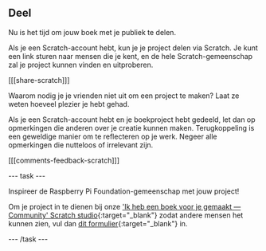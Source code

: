 ## Deel

Nu is het tijd om jouw boek met je publiek te delen.

Als je een Scratch-account hebt, kun je je project delen via Scratch. Je kunt een link sturen naar mensen die je kent, en de hele Scratch-gemeenschap zal je project kunnen vinden en uitproberen.

[[[share-scratch]]]

Waarom nodig je je vrienden niet uit om een project te maken? Laat ze weten hoeveel plezier je hebt gehad.

Als je een Scratch-account hebt en je boekproject hebt gedeeld, let dan op opmerkingen die anderen over je creatie kunnen maken. Terugkoppeling is een geweldige manier om te reflecteren op je werk. Negeer alle opmerkingen die nutteloos of irrelevant zijn.

[[[comments-feedback-scratch]]]

--- task ---

Inspireer de Raspberry Pi Foundation-gemeenschap met jouw project!

Om je project in te dienen bij onze ['Ik heb een boek voor je gemaakt — Community' Scratch studio](https://scratch.mit.edu/studios/29092393){:target="_blank"} zodat andere mensen het kunnen zien, vul dan [dit formulier](https://form.raspberrypi.org/f/community-project-submissions){:target="_blank"} in.

--- /task ---
